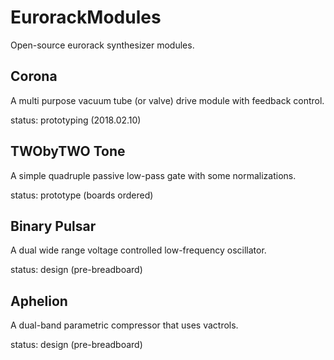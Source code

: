 # EurorackModules
Open-source eurorack synthesizer modules.

## Corona
A multi purpose vacuum tube (or valve) drive module with feedback control.

status: prototyping (2018.02.10)

## TWObyTWO Tone
A simple quadruple passive low-pass gate with some normalizations.

status: prototype (boards ordered)

## Binary Pulsar
A dual wide range voltage controlled low-frequency oscillator.

status: design (pre-breadboard)

## Aphelion
A dual-band parametric compressor that uses vactrols.

status: design (pre-breadboard)

